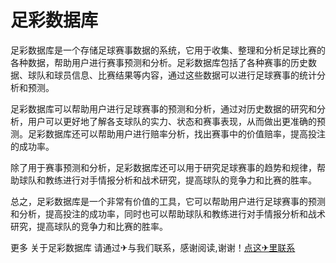 # 足彩数据库

足彩数据库是一个存储足球赛事数据的系统，它用于收集、整理和分析足球比赛的各种数据，帮助用户进行赛事预测和分析。足彩数据库包括了各种赛事的历史数据、球队和球员信息、比赛结果等内容，通过这些数据可以进行足球赛事的统计分析和预测。

足彩数据库可以帮助用户进行足球赛事的预测和分析，通过对历史数据的研究和分析，用户可以更好地了解各支球队的实力、状态和赛事表现，从而做出更准确的预测。足彩数据库还可以帮助用户进行赔率分析，找出赛事中的价值赔率，提高投注的成功率。

除了用于赛事预测和分析，足彩数据库还可以用于研究足球赛事的趋势和规律，帮助球队和教练进行对手情报分析和战术研究，提高球队的竞争力和比赛的胜率。

总之，足彩数据库是一个非常有价值的工具，它可以帮助用户进行足球赛事的预测和分析，提高投注的成功率，同时也可以帮助球队和教练进行对手情报分析和战术研究，提高球队的竞争力和比赛的胜率。

更多 关于足彩数据库 请通过✈与我们联系，感谢阅读,谢谢！[点这✈里联系](https://sms.k02.cc)